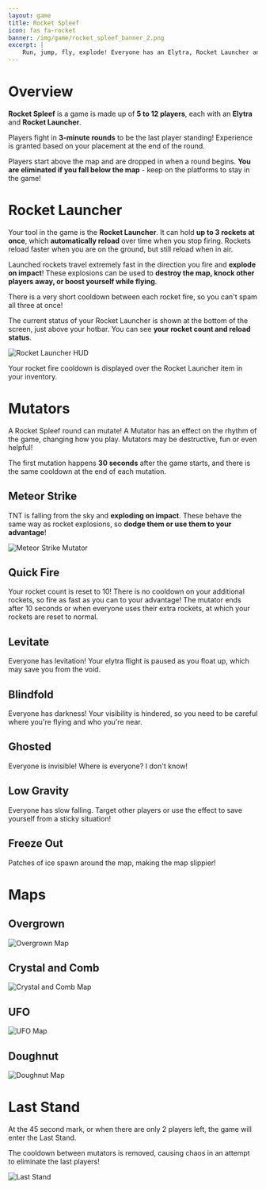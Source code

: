 ```yaml
---
layout: game
title: Rocket Spleef
icon: fas fa-rocket
banner: /img/game/rocket_spleef_banner_2.png
excerpt: |
    Run, jump, fly, explode! Everyone has an Elytra, Rocket Launcher and one life. Blast around the map without falling into the void to win. Last player standing / highest player, takes the prize.
---
```


# Overview

**Rocket Spleef** is a game is made up of **5 to 12 players**, each with an **Elytra** and **Rocket Launcher**.

Players fight in **3-minute rounds** to be the last player standing! Experience is granted based on your placement at the end of the round.

Players start above the map and are dropped in when a round begins. **You are eliminated if you fall below the map** - keep on the platforms to stay in the game!

# <i class="fas fa-rocket"></i> Rocket Launcher

Your tool in the game is the **Rocket Launcher**. It can hold **up to 3 rockets at once**, which **automatically reload** over time when you stop firing. Rockets reload faster when you are on the ground, but still reload when in air.

Launched rockets travel extremely fast in the direction you fire and **explode on impact**! These explosions can be used to **destroy the map, knock other players away, or boost yourself while flying**.

There is a very short cooldown between each rocket fire, so you can't spam all three at once!

The current status of your Rocket Launcher is shown at the bottom of the screen, just above your hotbar. You can see **your rocket count and reload status**.

![Rocket Launcher HUD](/img/game/rocket_launcher_hud.png)

Your rocket fire cooldown is displayed over the Rocket Launcher item in your inventory.

# <i class="fas fa-bacteria"></i> Mutators

A Rocket Spleef round can mutate! A Mutator has an effect on the rhythm of the game, changing how you play. Mutators may be destructive, fun or even helpful!

The first mutation happens **30 seconds** after the game starts, and there is the same cooldown at the end of each mutation.

## <i class="fas fa-meteor"></i> Meteor Strike

TNT is falling from the sky and **exploding on impact**. These behave the same way as rocket explosions, so **dodge them or use them to your advantage**!

![Meteor Strike Mutator](/img/game/meteor_strike_mutator.png)

## <i class="fas fa-arrow-up-wide-short"></i> Quick Fire

Your rocket count is reset to 10! There is no cooldown on your additional rockets, so fire as fast as you can to your advantage! The mutator ends after 10 seconds or when everyone uses their extra rockets, at which your rockets are reset to normal.

## <i class="fas fa-dove"></i> Levitate

Everyone has levitation! Your elytra flight is paused as you float up, which may save you from the void.

## <i class="fas fa-eye-slash"></i> Blindfold

Everyone has darkness! Your visibility is hindered, so you need to be careful where you're flying and who you're near.

## <i class="fas fa-ghost"></i> Ghosted

Everyone is invisible! Where is everyone? I don't know!

## <i class="fas fa-feather-pointed"></i> Low Gravity

Everyone has slow falling. Target other players or use the effect to save yourself from a sticky situation!

## <i class="fas fa-icicles"></i> Freeze Out

Patches of ice spawn around the map, making the map slippier!

# <i class="fas fa-map"></i> Maps

## <i class="fas fa-leaf"></i> Overgrown

![Overgrown Map](/img/game/rocket_spleef_map_overgrown.png)

## <i class="fas fa-gem"></i> Crystal and Comb

![Crystal and Comb Map](/img/game/rocket_spleef_map_crystal_and_comb.png)

## <i class="fas fa-user-astronaut"></i> UFO

![UFO Map](/img/game/rocket_spleef_map_ufo.png)

## <i class="fas fa-cookie-bite"></i> Doughnut

![Doughnut Map](/img/game/rocket_spleef_map_doughnut.png)

# Last Stand

At the 45 second mark, or when there are only 2 players left, the game will enter the Last Stand.

The cooldown between mutators is removed, causing chaos in an attempt to eliminate the last players!

![Last Stand](/img/game/rocket_spleef_last_stand.png)
